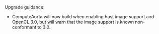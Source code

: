 Upgrade guidance:

* ComputeAorta will now build when enabling host image support and OpenCL 3.0,
  but will warn that the image support is known non-conformant to 3.0.
